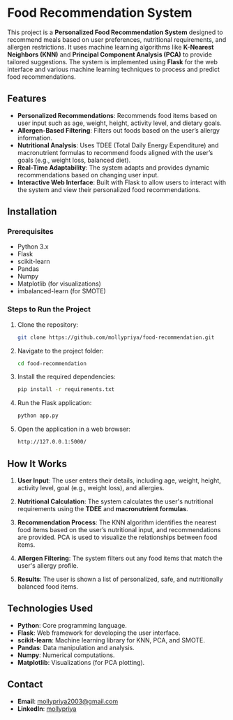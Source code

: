 
# Food Recommendation System

This project is a **Personalized Food Recommendation System** designed to recommend meals based on user preferences, nutritional requirements, and allergen restrictions. It uses machine learning algorithms like **K-Nearest Neighbors (KNN)** and **Principal Component Analysis (PCA)** to provide tailored suggestions. The system is implemented using **Flask** for the web interface and various machine learning techniques to process and predict food recommendations.

## Features

- **Personalized Recommendations**: Recommends food items based on user input such as age, weight, height, activity level, and dietary goals.
- **Allergen-Based Filtering**: Filters out foods based on the user’s allergy information.
- **Nutritional Analysis**: Uses TDEE (Total Daily Energy Expenditure) and macronutrient formulas to recommend foods aligned with the user’s goals (e.g., weight loss, balanced diet).
- **Real-Time Adaptability**: The system adapts and provides dynamic recommendations based on changing user input.
- **Interactive Web Interface**: Built with Flask to allow users to interact with the system and view their personalized food recommendations.

## Installation

### Prerequisites

- Python 3.x
- Flask
- scikit-learn
- Pandas
- Numpy
- Matplotlib (for visualizations)
- imbalanced-learn (for SMOTE)

### Steps to Run the Project

1. Clone the repository:
   ```bash
   git clone https://github.com/mollypriya/food-recommendation.git
   ```
   
2. Navigate to the project folder:
   ```bash
   cd food-recommendation
   ```
   
3. Install the required dependencies:
   ```bash
   pip install -r requirements.txt
   ```

4. Run the Flask application:
   ```bash
   python app.py
   ```

5. Open the application in a web browser:
   ```bash
   http://127.0.0.1:5000/
   ```

## How It Works

1. **User Input**: The user enters their details, including age, weight, height, activity level, goal (e.g., weight loss), and allergies.
   
2. **Nutritional Calculation**: The system calculates the user's nutritional requirements using the **TDEE** and **macronutrient formulas**.
   
3. **Recommendation Process**: The KNN algorithm identifies the nearest food items based on the user’s nutritional input, and recommendations are provided. PCA is used to visualize the relationships between food items.

4. **Allergen Filtering**: The system filters out any food items that match the user's allergy profile.

5. **Results**: The user is shown a list of personalized, safe, and nutritionally balanced food items.

## Technologies Used

- **Python**: Core programming language.
- **Flask**: Web framework for developing the user interface.
- **scikit-learn**: Machine learning library for KNN, PCA, and SMOTE.
- **Pandas**: Data manipulation and analysis.
- **Numpy**: Numerical computations.
- **Matplotlib**: Visualizations (for PCA plotting).



## Contact

- **Email**: mollypriya2003@gmail.com
- **LinkedIn**: [mollypriya](https://www.linkedin.com/in/molly-priya)


